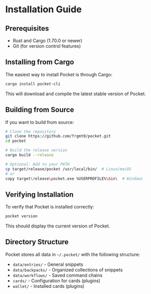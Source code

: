 # Installation Guide

## Prerequisites

- Rust and Cargo (1.70.0 or newer)
- Git (for version control features)

## Installing from Cargo

The easiest way to install Pocket is through Cargo:

```bash
cargo install pocket-cli
```

This will download and compile the latest stable version of Pocket.

## Building from Source

If you want to build from source:

```bash
# Clone the repository
git clone https://github.com/frgmt0/pocket.git
cd pocket

# Build the release version
cargo build --release

# Optional: Add to your PATH
cp target/release/pocket /usr/local/bin/  # Linux/macOS
# or
copy target\release\pocket.exe %USERPROFILE%\bin\  # Windows
```

## Verifying Installation

To verify that Pocket is installed correctly:

```bash
pocket version
```

This should display the current version of Pocket.

## Directory Structure

Pocket stores all data in `~/.pocket/` with the following structure:

- `data/entries/` - General snippets
- `data/backpacks/` - Organized collections of snippets
- `data/workflows/` - Saved command chains
- `cards/` - Configuration for cards (plugins)
- `wallet/` - Installed cards (plugins) 